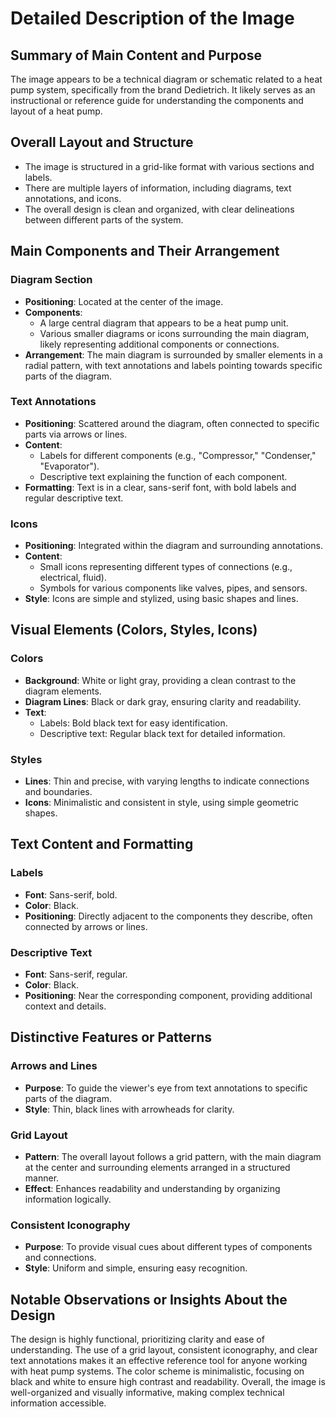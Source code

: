 # Detailed Description of the Image

## Summary of Main Content and Purpose
The image appears to be a technical diagram or schematic related to a heat pump system, specifically from the brand Dedietrich. It likely serves as an instructional or reference guide for understanding the components and layout of a heat pump.

## Overall Layout and Structure
- The image is structured in a grid-like format with various sections and labels.
- There are multiple layers of information, including diagrams, text annotations, and icons.
- The overall design is clean and organized, with clear delineations between different parts of the system.

## Main Components and Their Arrangement

### Diagram Section
- **Positioning**: Located at the center of the image.
- **Components**:
  - A large central diagram that appears to be a heat pump unit.
  - Various smaller diagrams or icons surrounding the main diagram, likely representing additional components or connections.
- **Arrangement**: The main diagram is surrounded by smaller elements in a radial pattern, with text annotations and labels pointing towards specific parts of the diagram.

### Text Annotations
- **Positioning**: Scattered around the diagram, often connected to specific parts via arrows or lines.
- **Content**:
  - Labels for different components (e.g., "Compressor," "Condenser," "Evaporator").
  - Descriptive text explaining the function of each component.
- **Formatting**: Text is in a clear, sans-serif font, with bold labels and regular descriptive text.

### Icons
- **Positioning**: Integrated within the diagram and surrounding annotations.
- **Content**:
  - Small icons representing different types of connections (e.g., electrical, fluid).
  - Symbols for various components like valves, pipes, and sensors.
- **Style**: Icons are simple and stylized, using basic shapes and lines.

## Visual Elements (Colors, Styles, Icons)

### Colors
- **Background**: White or light gray, providing a clean contrast to the diagram elements.
- **Diagram Lines**: Black or dark gray, ensuring clarity and readability.
- **Text**:
  - Labels: Bold black text for easy identification.
  - Descriptive text: Regular black text for detailed information.

### Styles
- **Lines**: Thin and precise, with varying lengths to indicate connections and boundaries.
- **Icons**: Minimalistic and consistent in style, using simple geometric shapes.

## Text Content and Formatting

### Labels
- **Font**: Sans-serif, bold.
- **Color**: Black.
- **Positioning**: Directly adjacent to the components they describe, often connected by arrows or lines.

### Descriptive Text
- **Font**: Sans-serif, regular.
- **Color**: Black.
- **Positioning**: Near the corresponding component, providing additional context and details.

## Distinctive Features or Patterns

### Arrows and Lines
- **Purpose**: To guide the viewer's eye from text annotations to specific parts of the diagram.
- **Style**: Thin, black lines with arrowheads for clarity.

### Grid Layout
- **Pattern**: The overall layout follows a grid pattern, with the main diagram at the center and surrounding elements arranged in a structured manner.
- **Effect**: Enhances readability and understanding by organizing information logically.

### Consistent Iconography
- **Purpose**: To provide visual cues about different types of components and connections.
- **Style**: Uniform and simple, ensuring easy recognition.

## Notable Observations or Insights About the Design

The design is highly functional, prioritizing clarity and ease of understanding. The use of a grid layout, consistent iconography, and clear text annotations makes it an effective reference tool for anyone working with heat pump systems. The color scheme is minimalistic, focusing on black and white to ensure high contrast and readability. Overall, the image is well-organized and visually informative, making complex technical information accessible.